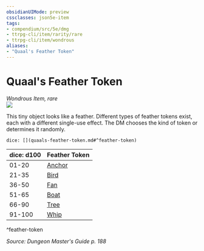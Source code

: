 ```yaml
---
obsidianUIMode: preview
cssclasses: json5e-item
tags:
- compendium/src/5e/dmg
- ttrpg-cli/item/rarity/rare
- ttrpg-cli/item/wondrous
aliases: 
- "Quaal's Feather Token"
---
```

# Quaal's Feather Token
*Wondrous Item, rare*  
![](/3-Mechanics/CLI/items/img/quaals-feather-token.webp#right)  


This tiny object looks like a feather. Different types of feather tokens exist, each with a different single-use effect. The DM chooses the kind of token or determines it randomly.

`dice: [](quaals-feather-token.md#^feather-token)`

| dice: d100 | Feather Token |
|------------|---------------|
| 01-20 | [Anchor](/3-Mechanics/CLI/items/quaals-feather-token-anchor.md) |
| 21-35 | [Bird](/3-Mechanics/CLI/items/quaals-feather-token-bird.md) |
| 36-50 | [Fan](/3-Mechanics/CLI/items/quaals-feather-token-fan.md) |
| 51-65 | [Boat](/3-Mechanics/CLI/items/quaals-feather-token-swan-boat.md) |
| 66-90 | [Tree](/3-Mechanics/CLI/items/quaals-feather-token-tree.md) |
| 91-100 | [Whip](/3-Mechanics/CLI/items/quaals-feather-token-whip.md) |
^feather-token

*Source: Dungeon Master's Guide p. 188*